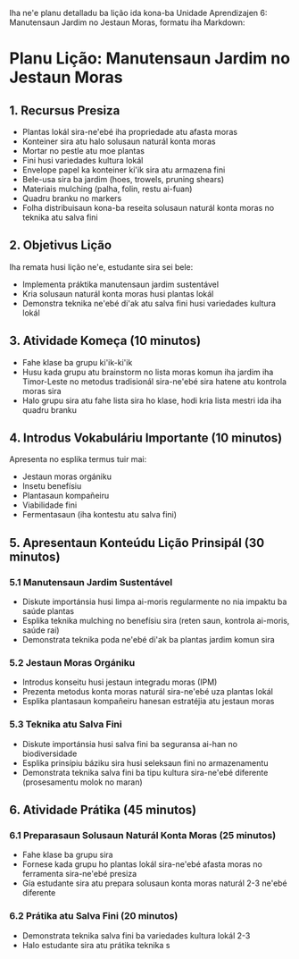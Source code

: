 Iha ne'e planu detalladu ba lição ida kona-ba Unidade Aprendizajen 6: Manutensaun Jardim no Jestaun Moras, formatu iha Markdown:

# Planu Lição: Manutensaun Jardim no Jestaun Moras

## 1. Recursus Presiza

- Plantas lokál sira-ne'ebé iha propriedade atu afasta moras
- Konteiner sira atu halo solusaun naturál konta moras
- Mortar no pestle atu moe plantas
- Fini husi variedades kultura lokál
- Envelope papel ka konteiner ki'ik sira atu armazena fini
- Bele-usa sira ba jardim (hoes, trowels, pruning shears)
- Materiais mulching (palha, folin, restu ai-fuan)
- Quadru branku no markers
- Folha distribuisaun kona-ba reseita solusaun naturál konta moras no teknika atu salva fini

## 2. Objetivus Lição

Iha remata husi lição ne'e, estudante sira sei bele:
- Implementa práktika manutensaun jardim sustentável
- Kria solusaun naturál konta moras husi plantas lokál
- Demonstra teknika ne'ebé di'ak atu salva fini husi variedades kultura lokál

## 3. Atividade Komeça (10 minutos)

- Fahe klase ba grupu ki'ik-ki'ik
- Husu kada grupu atu brainstorm no lista moras komun iha jardim iha Timor-Leste no metodus tradisionál sira-ne'ebé sira hatene atu kontrola moras sira
- Halo grupu sira atu fahe lista sira ho klase, hodi kria lista mestri ida iha quadru branku

## 4. Introdus Vokabuláriu Importante (10 minutos)

Apresenta no esplika termus tuir mai:
- Jestaun moras orgániku
- Insetu benefísiu
- Plantasaun kompañeiru
- Viabilidade fini
- Fermentasaun (iha kontestu atu salva fini)

## 5. Apresentaun Konteúdu Lição Prinsipál (30 minutos)

### 5.1 Manutensaun Jardim Sustentável
- Diskute importánsia husi limpa ai-moris regularmente no nia impaktu ba saúde plantas
- Esplika teknika mulching no benefísiu sira (reten saun, kontrola ai-moris, saúde rai)
- Demonstrata teknika poda ne'ebé di'ak ba plantas jardim komun sira

### 5.2 Jestaun Moras Orgániku
- Introdus konseitu husi jestaun integradu moras (IPM)
- Prezenta metodus konta moras naturál sira-ne'ebé uza plantas lokál
- Esplika plantasaun kompañeiru hanesan estratéjia atu jestaun moras

### 5.3 Teknika atu Salva Fini
- Diskute importánsia husi salva fini ba seguransa ai-han no biodiversidade
- Esplika prinsípiu báziku sira husi seleksaun fini no armazenamentu
- Demonstrata teknika salva fini ba tipu kultura sira-ne'ebé diferente (prosesamentu molok no maran)

## 6. Atividade Prátika (45 minutos)

### 6.1 Preparasaun Solusaun Naturál Konta Moras (25 minutos)
- Fahe klase ba grupu sira
- Fornese kada grupu ho plantas lokál sira-ne'ebé afasta moras no ferramenta sira-ne'ebé presiza
- Gía estudante sira atu prepara solusaun konta moras naturál 2-3 ne'ebé diferente

### 6.2 Prátika atu Salva Fini (20 minutos)
- Demonstrata teknika salva fini ba variedades kultura lokál 2-3
- Halo estudante sira atu prátika teknika s